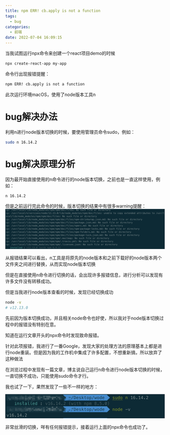 ```yaml
---
title: npm ERR! cb.apply is not a function
tags:
  - bug
categories:
  - 前端
date: 2022-07-04 16:09:15
---
```

当我试图运行npx命令来创建一个react项目demo的时候

```bash
npx create-react-app my-app
```
命令行出现报错提醒：

```bash
npm ERR! cb.apply is not a function
```
<!--more-->
此次运行环境macOS，使用了node版本工具n

# bug解决办法
利用n进行node版本切换的时候，要使用管理员命令sudo，例如：
```bash
sudo n 16.14.2
```

# bug解决原理分析
因为最开始直接使用的n命令进行的node版本切换，之前也是一直这样使用，例如：
```bash
n 16.14.2
```

但是之前运行完此命令的时候，版本切换的结果中有很多warning提醒：
![node版本切换](../images/npxErroe1.png)

从报错结果可以看出，n工具是将原先的node版本和之前下载好的node版本两个文件夹之间进行替换，从而实现node版本切换

但是在直接使用n命令进行切换的话，会出现许多报错信息，进行分析可以发现有许多文件没有转移成功。

但是当我进行node版本查看的时候，发现已经切换成功

```bash
node -v
# v12.13.0
```
先前因为版本切换成功，并且相关node命令也好使，所以我对于node版本切换过程中的报错没有特别在意。

知道在运行文章开头的npx命令时发现致命报错。

针对此项报错，我进行了一番Google，发现大家的处理方法的原理基本上都是进行node重装。但是因为我的工作机中集成了许多配置，不想重新搞，所以放弃了这种做法

在浏览过程中发现有一篇文章，博主说自己运行n命令进行node版本切换的时候，一直切换不成功，只能使用sudo命令才行。

我也试了一下，果然发现了一些不一样的地方：

![npxError2](../images/npxError2.png)

非常丝滑的切换，咩有任何报错提示，接着运行上面的npx命令也成功了。